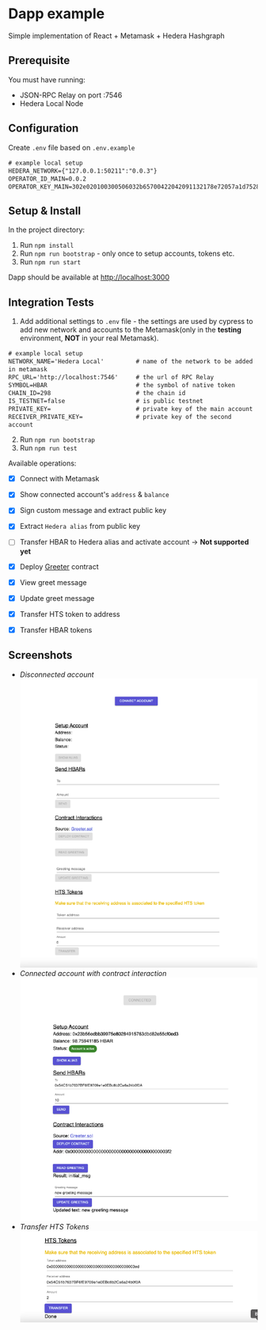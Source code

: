 # Dapp example

Simple implementation of React + Metamask + Hedera Hashgraph

## Prerequisite
You must have running:
- JSON-RPC Relay on port :7546
- Hedera Local Node

## Configuration

Create `.env` file based on `.env.example`
```
# example local setup
HEDERA_NETWORK={"127.0.0.1:50211":"0.0.3"}
OPERATOR_ID_MAIN=0.0.2
OPERATOR_KEY_MAIN=302e020100300506032b65700422042091132178e72057a1d7528025956fe39b0b847f200ab59b2fdd367017f3087137
```

## Setup & Install

In the project directory:

1. Run `npm install`
2. Run `npm run bootstrap` - only once to setup accounts, tokens etc.
2. Run `npm run start`

Dapp should be available at [http://localhost:3000](http://localhost:3000)

## Integration Tests
1. Add additional settings to `.env` file - the settings are used by cypress to add new network and accounts to the Metamask(only in the **testing** environment, **NOT** in your real Metamask).
```
# example local setup
NETWORK_NAME='Hedera Local'         # name of the network to be added in metamask
RPC_URL='http://localhost:7546'     # the url of RPC Relay
SYMBOL=HBAR                         # the symbol of native token
CHAIN_ID=298                        # the chain id
IS_TESTNET=false                    # is public testnet
PRIVATE_KEY=                        # private key of the main account
RECEIVER_PRIVATE_KEY=               # private key of the second account
```
2. Run `npm run bootstrap`
3. Run `npm run test`

Available operations:
- [x] Connect with Metamask
- [x] Show connected account's `address` & `balance`
- [x] Sign custom message and extract public key
- [x] Extract `Hedera alias` from public key

- [ ] Transfer HBAR to Hedera alias and activate account -> **Not supported yet**
- [x] Deploy [Greeter](https://github.com/NomicFoundation/hardhat/blob/master/packages/hardhat-core/sample-projects/basic/contracts/Greeter.sol) contract
- [x] View greet message
- [x] Update greet message
- [x] Transfer HTS token to address
- [x] Transfer HBAR tokens

## Screenshots
* *Disconnected account*
![alt text](./images/screenshot1.png "")
* *Connected account with contract interaction*
![alt text](./images/screenshot2.png "")
* *Transfer HTS Tokens*
![alt text](./images/screenshot3.png "")